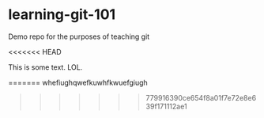 # learning-git-101
Demo repo for the purposes of teaching git


<<<<<<< HEAD

This is some text. LOL.

=======
whefiughqwefkuwhfkwuefgiugh
>>>>>>> 779916390ce654f8a01f7e72e8e639f171112ae1
